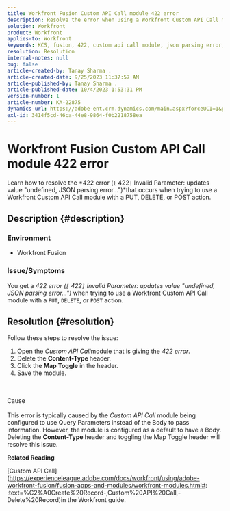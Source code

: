 ```yaml
---
title: Workfront Fusion Custom API Call module 422 error
description: Resolve the error when using a Workfront Custom API Call module with a PUT, DELETE, or POST action.
solution: Workfront
product: Workfront
applies-to: Workfront
keywords: KCS, fusion, 422, custom api call module, json parsing error, workfront
resolution: Resolution
internal-notes: null
bug: false
article-created-by: Tanay Sharma .
article-created-date: 9/25/2023 11:37:57 AM
article-published-by: Tanay Sharma .
article-published-date: 10/4/2023 1:53:31 PM
version-number: 1
article-number: KA-22875
dynamics-url: https://adobe-ent.crm.dynamics.com/main.aspx?forceUCI=1&pagetype=entityrecord&etn=knowledgearticle&id=4080c5f7-975b-ee11-be6f-6045bd006295
exl-id: 3414f5cd-46ca-44e8-9864-f0b2218758ea
---
```

# Workfront Fusion Custom API Call module 422 error


Learn how to resolve the *422 error (`[` 422`]`  Invalid Parameter: updates value "undefined, JSON parsing error...")*that occurs when trying to use a Workfront Custom API Call module with a PUT, DELETE, or POST action.

## Description {#description}


### Environment

- Workfront Fusion




### Issue/Symptoms

You get a *422 error (`[` 422`]`  Invalid Parameter: updates value "undefined, JSON parsing error...")* when trying to use a Workfront Custom API Call module with a `PUT`, `DELETE`, or `POST` action.


## Resolution {#resolution}


Follow these steps to resolve the issue:



1. Open the *Custom API Call*module that is giving the *422 error*.
2. Delete the <b>Content-Type </b>header.
3. Click the <b>Map Toggle</b> in the header.
4. Save the module.



<br><br>Cause<br><br>
This error is typically caused by the *Custom API Call* module being configured to use Query Parameters instead of the Body to pass information. However, the module is configured as a default to have a Body. Deleting the <b>Content-Type </b>header and toggling the Map Toggle header will resolve this issue.



<b>Related Reading</b>

[Custom API Call](https://experienceleague.adobe.com/docs/workfront/using/adobe-workfront-fusion/fusion-apps-and-modules/workfront-modules.html#: :text=%C2%A0Create%20Record-,Custom%20API%20Call,-Delete%20Record)in the Workfront guide.
